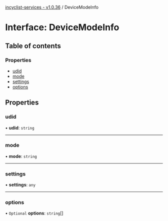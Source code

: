 [incyclist-services - v1.0.36](../README.md) / DeviceModeInfo

# Interface: DeviceModeInfo

## Table of contents

### Properties

- [udid](DeviceModeInfo.md#udid)
- [mode](DeviceModeInfo.md#mode)
- [settings](DeviceModeInfo.md#settings)
- [options](DeviceModeInfo.md#options)

## Properties

### udid

• **udid**: `string`

___

### mode

• **mode**: `string`

___

### settings

• **settings**: `any`

___

### options

• `Optional` **options**: `string`[]
